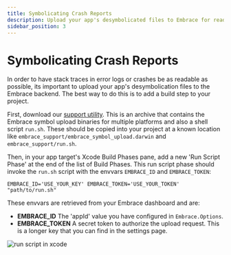 ```yaml
---
title: Symbolicating Crash Reports
description: Upload your app's desymbolicated files to Embrace for readable stack traces.
sidebar_position: 3
---
```


# Symbolicating Crash Reports

In order to have stack traces in error logs or crashes be as readable as possible, its important to upload your app's desymbolication files to the Embrace backend. The best way to do this is to add a build step to your project.

First, download our [support utility](https://downloads.embrace.io/embrace_support.zip). This is an archive that contains the Embrace symbol upload binaries for multiple platforms and also a shell script `run.sh`. These should be copied into your project at a known location like `embrace_support/embrace_symbol_upload.darwin` and `embrace_support/run.sh`.

Then, in your app target's Xcode Build Phases pane, add a new 'Run Script Phase' at the end of the list of Build Phases. This run script phase should invoke the `run.sh` script with the envvars `EMBRACE_ID` and `EMBRACE_TOKEN`:

```
EMBRACE_ID='USE_YOUR_KEY' EMBRACE_TOKEN='USE_YOUR_TOKEN' "path/to/run.sh"
```

These envvars are retrieved from your Embrace dashboard and are:

- **EMBRACE_ID** The 'appId' value you have configured in `Embrace.Options`.
- **EMBRACE_TOKEN** A secret token to authorize the upload request. This is a longer key that you can find in the settings page.

![run script in xcode](https://github.com/embrace-io/embrace-apple-sdk/raw/main/Documentation/assets/GettingStarted/run-script-phase.png)
